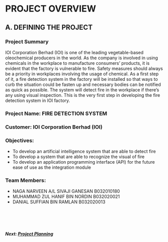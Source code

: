 # PROJECT OVERVIEW

## A. DEFINING THE PROJECT
### Project Summary
IOI Corporation Berhad (IOI) is one of the leading vegetable-based oleochemical producers in the world. As the company is involved in using chemicals in the workplace to manufacture consumers’ products, it is evident that the factory is vulnerable to fire. Safety measures should always be a priority in workplaces involving the usage of chemical. 
As a first step of it, a fire detection system in the factory will be installed so that ways to curb the situation could be fasten up and necessary bodies can be notified as quick as possible. The system will detect fire in the workplace if there’s any using visual inspection. This is the very first step in developing the fire detection system in IOI factory.

### Project Name: FIRE DETECTION SYSTEM

### Customer:  IOI Corporation Berhad (IOI)

### Objectives:
+ To develop an artificial intelligence system that are able to detect fire 
+ To develop a system that are able to recognize the visual of fire
+ To develop an application programming interface (API) for the future ease of use as the integration module

### Team Members:
+ NAGA NARVEEN A/L SIVAJI GANESAN B032010180
+ MUHAMMAD ZUL HANIF BIN NORDIN B032020021 
+ DANIAL SUFFIAN BIN RAMLAN B032020013



<br><br><br>
##### Next: [Project Planning](B-PROJECT_PLANNING.md)
